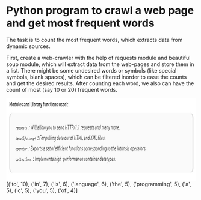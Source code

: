 # Python program to crawl a web page and get most frequent words

The task is to count the most frequent words, which extracts data from dynamic sources.

First, create a web-crawler with the help of requests module and beautiful soup module, which will extract data from the web-pages and store them in a list. There might be some undesired words or symbols (like special symbols, blank spaces), which can be filtered inorder to ease the counts and get the desired results. After counting each word, we also can have the count of most (say 10 or 20) frequent words.

<img align="right" alt="GIF" src="https://github.com/arishma108/PythonProgramming/blob/master/Web%20Crawler%20Project/Task%201%20-%20Web%20Crawler.jpg?raw=true" width="838" height="220" />

<br>
[('to', 10), ('in', 7), ('is', 6), ('language', 6), ('the', 5),
 ('programming', 5), ('a', 5), ('c', 5), ('you', 5), ('of', 4)]
